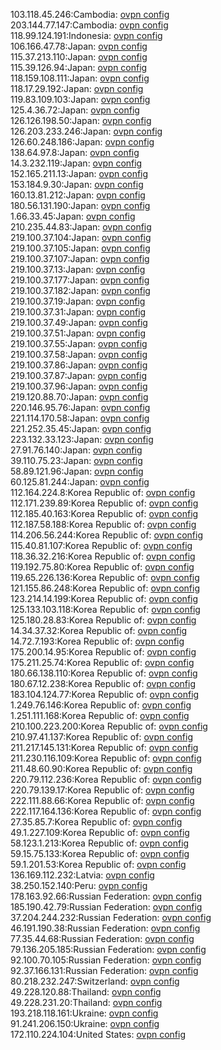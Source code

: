 103.118.45.246:Cambodia: [ovpn config](vpn/103_118_45_246.ovpn)  
203.144.77.147:Cambodia: [ovpn config](vpn/203_144_77_147.ovpn)  
118.99.124.191:Indonesia: [ovpn config](vpn/118_99_124_191.ovpn)  
106.166.47.78:Japan: [ovpn config](vpn/106_166_47_78.ovpn)  
115.37.213.110:Japan: [ovpn config](vpn/115_37_213_110.ovpn)  
115.39.126.94:Japan: [ovpn config](vpn/115_39_126_94.ovpn)  
118.159.108.111:Japan: [ovpn config](vpn/118_159_108_111.ovpn)  
118.17.29.192:Japan: [ovpn config](vpn/118_17_29_192.ovpn)  
119.83.109.103:Japan: [ovpn config](vpn/119_83_109_103.ovpn)  
125.4.36.72:Japan: [ovpn config](vpn/125_4_36_72.ovpn)  
126.126.198.50:Japan: [ovpn config](vpn/126_126_198_50.ovpn)  
126.203.233.246:Japan: [ovpn config](vpn/126_203_233_246.ovpn)  
126.60.248.186:Japan: [ovpn config](vpn/126_60_248_186.ovpn)  
138.64.97.8:Japan: [ovpn config](vpn/138_64_97_8.ovpn)  
14.3.232.119:Japan: [ovpn config](vpn/14_3_232_119.ovpn)  
152.165.211.13:Japan: [ovpn config](vpn/152_165_211_13.ovpn)  
153.184.9.30:Japan: [ovpn config](vpn/153_184_9_30.ovpn)  
160.13.81.212:Japan: [ovpn config](vpn/160_13_81_212.ovpn)  
180.56.131.190:Japan: [ovpn config](vpn/180_56_131_190.ovpn)  
1.66.33.45:Japan: [ovpn config](vpn/1_66_33_45.ovpn)  
210.235.44.83:Japan: [ovpn config](vpn/210_235_44_83.ovpn)  
219.100.37.104:Japan: [ovpn config](vpn/219_100_37_104.ovpn)  
219.100.37.105:Japan: [ovpn config](vpn/219_100_37_105.ovpn)  
219.100.37.107:Japan: [ovpn config](vpn/219_100_37_107.ovpn)  
219.100.37.13:Japan: [ovpn config](vpn/219_100_37_13.ovpn)  
219.100.37.177:Japan: [ovpn config](vpn/219_100_37_177.ovpn)  
219.100.37.182:Japan: [ovpn config](vpn/219_100_37_182.ovpn)  
219.100.37.19:Japan: [ovpn config](vpn/219_100_37_19.ovpn)  
219.100.37.31:Japan: [ovpn config](vpn/219_100_37_31.ovpn)  
219.100.37.49:Japan: [ovpn config](vpn/219_100_37_49.ovpn)  
219.100.37.51:Japan: [ovpn config](vpn/219_100_37_51.ovpn)  
219.100.37.55:Japan: [ovpn config](vpn/219_100_37_55.ovpn)  
219.100.37.58:Japan: [ovpn config](vpn/219_100_37_58.ovpn)  
219.100.37.86:Japan: [ovpn config](vpn/219_100_37_86.ovpn)  
219.100.37.87:Japan: [ovpn config](vpn/219_100_37_87.ovpn)  
219.100.37.96:Japan: [ovpn config](vpn/219_100_37_96.ovpn)  
219.120.88.70:Japan: [ovpn config](vpn/219_120_88_70.ovpn)  
220.146.95.76:Japan: [ovpn config](vpn/220_146_95_76.ovpn)  
221.114.170.58:Japan: [ovpn config](vpn/221_114_170_58.ovpn)  
221.252.35.45:Japan: [ovpn config](vpn/221_252_35_45.ovpn)  
223.132.33.123:Japan: [ovpn config](vpn/223_132_33_123.ovpn)  
27.91.76.140:Japan: [ovpn config](vpn/27_91_76_140.ovpn)  
39.110.75.23:Japan: [ovpn config](vpn/39_110_75_23.ovpn)  
58.89.121.96:Japan: [ovpn config](vpn/58_89_121_96.ovpn)  
60.125.81.244:Japan: [ovpn config](vpn/60_125_81_244.ovpn)  
112.164.224.8:Korea Republic of: [ovpn config](vpn/112_164_224_8.ovpn)  
112.171.239.89:Korea Republic of: [ovpn config](vpn/112_171_239_89.ovpn)  
112.185.40.163:Korea Republic of: [ovpn config](vpn/112_185_40_163.ovpn)  
112.187.58.188:Korea Republic of: [ovpn config](vpn/112_187_58_188.ovpn)  
114.206.56.244:Korea Republic of: [ovpn config](vpn/114_206_56_244.ovpn)  
115.40.81.107:Korea Republic of: [ovpn config](vpn/115_40_81_107.ovpn)  
118.36.32.216:Korea Republic of: [ovpn config](vpn/118_36_32_216.ovpn)  
119.192.75.80:Korea Republic of: [ovpn config](vpn/119_192_75_80.ovpn)  
119.65.226.136:Korea Republic of: [ovpn config](vpn/119_65_226_136.ovpn)  
121.155.86.248:Korea Republic of: [ovpn config](vpn/121_155_86_248.ovpn)  
123.214.14.199:Korea Republic of: [ovpn config](vpn/123_214_14_199.ovpn)  
125.133.103.118:Korea Republic of: [ovpn config](vpn/125_133_103_118.ovpn)  
125.180.28.83:Korea Republic of: [ovpn config](vpn/125_180_28_83.ovpn)  
14.34.37.32:Korea Republic of: [ovpn config](vpn/14_34_37_32.ovpn)  
14.72.7.193:Korea Republic of: [ovpn config](vpn/14_72_7_193.ovpn)  
175.200.14.95:Korea Republic of: [ovpn config](vpn/175_200_14_95.ovpn)  
175.211.25.74:Korea Republic of: [ovpn config](vpn/175_211_25_74.ovpn)  
180.66.138.110:Korea Republic of: [ovpn config](vpn/180_66_138_110.ovpn)  
180.67.12.238:Korea Republic of: [ovpn config](vpn/180_67_12_238.ovpn)  
183.104.124.77:Korea Republic of: [ovpn config](vpn/183_104_124_77.ovpn)  
1.249.76.146:Korea Republic of: [ovpn config](vpn/1_249_76_146.ovpn)  
1.251.111.168:Korea Republic of: [ovpn config](vpn/1_251_111_168.ovpn)  
210.100.223.200:Korea Republic of: [ovpn config](vpn/210_100_223_200.ovpn)  
210.97.41.137:Korea Republic of: [ovpn config](vpn/210_97_41_137.ovpn)  
211.217.145.131:Korea Republic of: [ovpn config](vpn/211_217_145_131.ovpn)  
211.230.116.109:Korea Republic of: [ovpn config](vpn/211_230_116_109.ovpn)  
211.48.60.90:Korea Republic of: [ovpn config](vpn/211_48_60_90.ovpn)  
220.79.112.236:Korea Republic of: [ovpn config](vpn/220_79_112_236.ovpn)  
220.79.139.17:Korea Republic of: [ovpn config](vpn/220_79_139_17.ovpn)  
222.111.88.66:Korea Republic of: [ovpn config](vpn/222_111_88_66.ovpn)  
222.117.164.136:Korea Republic of: [ovpn config](vpn/222_117_164_136.ovpn)  
27.35.85.7:Korea Republic of: [ovpn config](vpn/27_35_85_7.ovpn)  
49.1.227.109:Korea Republic of: [ovpn config](vpn/49_1_227_109.ovpn)  
58.123.1.213:Korea Republic of: [ovpn config](vpn/58_123_1_213.ovpn)  
59.15.75.133:Korea Republic of: [ovpn config](vpn/59_15_75_133.ovpn)  
59.1.201.53:Korea Republic of: [ovpn config](vpn/59_1_201_53.ovpn)  
136.169.112.232:Latvia: [ovpn config](vpn/136_169_112_232.ovpn)  
38.250.152.140:Peru: [ovpn config](vpn/38_250_152_140.ovpn)  
178.163.92.66:Russian Federation: [ovpn config](vpn/178_163_92_66.ovpn)  
185.190.42.79:Russian Federation: [ovpn config](vpn/185_190_42_79.ovpn)  
37.204.244.232:Russian Federation: [ovpn config](vpn/37_204_244_232.ovpn)  
46.191.190.38:Russian Federation: [ovpn config](vpn/46_191_190_38.ovpn)  
77.35.44.68:Russian Federation: [ovpn config](vpn/77_35_44_68.ovpn)  
79.136.205.185:Russian Federation: [ovpn config](vpn/79_136_205_185.ovpn)  
92.100.70.105:Russian Federation: [ovpn config](vpn/92_100_70_105.ovpn)  
92.37.166.131:Russian Federation: [ovpn config](vpn/92_37_166_131.ovpn)  
80.218.232.247:Switzerland: [ovpn config](vpn/80_218_232_247.ovpn)  
49.228.120.88:Thailand: [ovpn config](vpn/49_228_120_88.ovpn)  
49.228.231.20:Thailand: [ovpn config](vpn/49_228_231_20.ovpn)  
193.218.118.161:Ukraine: [ovpn config](vpn/193_218_118_161.ovpn)  
91.241.206.150:Ukraine: [ovpn config](vpn/91_241_206_150.ovpn)  
172.110.224.104:United States: [ovpn config](vpn/172_110_224_104.ovpn)  
